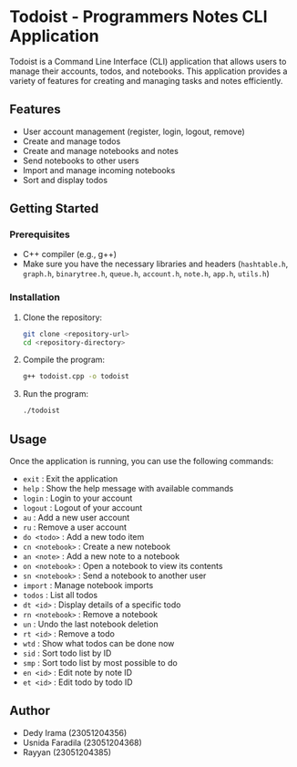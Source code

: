# Todoist - Programmers Notes CLI Application

Todoist is a Command Line Interface (CLI) application that allows users to manage their accounts, todos, and notebooks. This application provides a variety of features for creating and managing tasks and notes efficiently.

## Features

- User account management (register, login, logout, remove)
- Create and manage todos
- Create and manage notebooks and notes
- Send notebooks to other users
- Import and manage incoming notebooks
- Sort and display todos

## Getting Started

### Prerequisites

- C++ compiler (e.g., g++)
- Make sure you have the necessary libraries and headers (`hashtable.h`, `graph.h`, `binarytree.h`, `queue.h`, `account.h`, `note.h`, `app.h`, `utils.h`)

### Installation

1. Clone the repository:
    ```sh
    git clone <repository-url>
    cd <repository-directory>
    ```

2. Compile the program:
    ```sh
    g++ todoist.cpp -o todoist
    ```

3. Run the program:
    ```sh
    ./todoist
    ```

## Usage

Once the application is running, you can use the following commands:

- `exit`          : Exit the application
- `help`          : Show the help message with available commands
- `login`         : Login to your account
- `logout`        : Logout of your account
- `au`            : Add a new user account
- `ru`            : Remove a user account
- `do <todo>`     : Add a new todo item
- `cn <notebook>` : Create a new notebook
- `an <note>`     : Add a new note to a notebook
- `on <notebook>` : Open a notebook to view its contents
- `sn <notebook>` : Send a notebook to another user
- `import`        : Manage notebook imports
- `todos`         : List all todos
- `dt <id>`       : Display details of a specific todo
- `rn <notebook>` : Remove a notebook
- `un`            : Undo the last notebook deletion
- `rt <id>`       : Remove a todo
- `wtd`           : Show what todos can be done now
- `sid`           : Sort todo list by ID
- `smp`           : Sort todo list by most possible to do
- `en <id>`       : Edit note by note ID
- `et <id>`       : Edit todo by todo ID

## Author
- Dedy Irama (23051204356)
- Usnida Faradila (23051204368)
- Rayyan (23051204385)